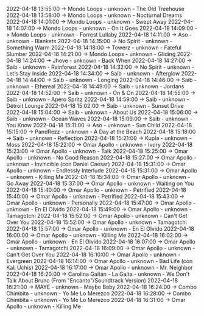 2022-04-18 13:55:00 -> Mondo Loops - unknown - The Old Treehouse
2022-04-18 13:58:00 -> Mondo Loops - unknown - Nocturnal Dreams
2022-04-18 14:01:00 -> Mondo Loops - unknown - Swept Away
2022-04-18 14:07:00 -> Mondo Loops - unknown - On It Goes
2022-04-18 14:09:00 -> Mondo Loops - unknown - Forrest Lullaby
2022-04-18 14:11:00 -> Aso - unknown - Blankets
2022-04-18 14:15:00 -> No Spirit - unknown - Something Warm
2022-04-18 14:18:00 -> Towerz - unknown - Fateful Slumber
2022-04-18 14:21:00 -> Mondo Loops - unknown - Gliding
2022-04-18 14:24:00 -> Jhove - unknown - Back When
2022-04-18 14:27:00 -> Saib - unknown - Rainforest
2022-04-18 14:32:00 -> No Spirit - unknown - Let’s Stay Inside
2022-04-18 14:34:00 -> Saib - unknown - Afterglow
2022-04-18 14:44:00 -> Saib - unknown - Longing
2022-04-18 14:46:00 -> Saib - unknown - Ethereal
2022-04-18 14:49:00 -> Saib - unknown - Jordans
2022-04-18 14:52:00 -> Saib - unknown - On & On
2022-04-18 14:55:00 -> Saib - unknown - Apéro Spritz
2022-04-18 14:59:00 -> Saib - unknown - Détroit Lounge
2022-04-18 15:02:00 -> Saib - unknown - Sunset Drive
2022-04-18 15:04:00 -> Saib - unknown - About Us
2022-04-18 15:06:00 -> Saib - unknown - Ocean Waves
2022-04-18 15:09:00 -> Saib - unknown - You Know
2022-04-18 15:11:00 -> Aso - unknown - Sun Child
2022-04-18 15:15:00 -> PandRezz - unknown - A Day at the Beach
2022-04-18 15:18:00 -> Saib - unknown - Reflection
2022-04-18 15:21:00 -> Kupla - unknown - Moss
2022-04-18 15:22:00 -> Omar Apollo - unknown - Ivory
2022-04-18 15:23:00 -> Omar Apollo - unknown - Talk
2022-04-18 15:25:00 -> Omar Apollo - unknown - No Good Reason
2022-04-18 15:27:00 -> Omar Apollo - unknown - Invincible (con Daniel Caesar)
2022-04-18 15:31:00 -> Omar Apollo - unknown - Endlessly Interlude
2022-04-18 15:31:00 -> Omar Apollo - unknown - Killing Me
2022-04-18 15:34:00 -> Omar Apollo - unknown - Go Away
2022-04-18 15:37:00 -> Omar Apollo - unknown - Waiting on You
2022-04-18 15:40:00 -> Omar Apollo - unknown - Petrified
2022-04-18 15:40:00 -> Omar Apollo - unknown - Petrified
2022-04-18 15:43:00 -> Omar Apollo - unknown - Personally
2022-04-18 15:47:00 -> Omar Apollo - unknown - En El Olvido
2022-04-18 15:49:00 -> Omar Apollo - unknown - Tamagotchi
2022-04-18 15:52:00 -> Omar Apollo - unknown - Can't Get Over You
2022-04-18 15:52:00 -> Omar Apollo - unknown - Tamagotchi
2022-04-18 15:57:00 -> Omar Apollo - unknown - En El Olvido
2022-04-18 16:00:00 -> Omar Apollo - unknown - Killing Me
2022-04-18 16:02:00 -> Omar Apollo - unknown - En El Olvido
2022-04-18 16:07:00 -> Omar Apollo - unknown - Tamagotchi
2022-04-18 16:09:00 -> Omar Apollo - unknown - Can't Get Over You
2022-04-18 16:10:00 -> Omar Apollo - unknown - Evergreen
2022-04-18 16:14:00 -> Omar Apollo - unknown - Bad Life (con Kali Uchis)
2022-04-18 16:17:00 -> Omar Apollo - unknown - Mr. Neighbor
2022-04-18 16:20:00 -> Carolina Gaitán - La Gaita - unknown - We Don't Talk About Bruno (From "Encanto"/Soundtrack Version)
2022-04-18 16:21:00 -> MAYE - unknown - Maybe Baby
2022-04-18 16:24:00 -> Combo Chimbita - unknown - Yo Me Lo Merezco
2022-04-18 16:28:00 -> Combo Chimbita - unknown - Yo Me Lo Merezco
2022-04-18 16:31:00 -> Omar Apollo - unknown - Killing Me
